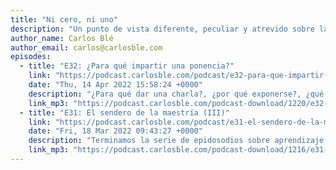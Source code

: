 ```yaml
---
title: "Ni cero, ni uno"
description: "Un punto de vista diferente, peculiar y atrevido sobre la industria del desarrollo de software y sobre las habilidades que más se necesitan en este mundo tecnológico que en verdad gira en torno a las personas.\n\nCarlos Blé, fundador de varias empresas y actual director de Lean Mind, narra sus experiencias y cuenta con colaboraciones de profesionales de diversos ámbitos."
author_name: Carlos Blé
author_email: carlos@carlosble.com
episodes:
  - title: "E32: ¿Para qué impartir una ponencia?"
    link: "https://podcast.carlosble.com/podcast/e32-para-que-impartir-una-ponencia/"
    date: "Thu, 14 Apr 2022 15:58:24 +0000"
    description: "¿Para qué dar una charla?, ¿por qué exponerse?, ¿qué puedes aportar cuando parece que ya está todo en internet?. En este episodio converso con Adrián Ferrera, Francisco Mesa y Miguel Cabrera. Además, contamos con mensajes grabados de ponentes que me encantan, Yodra López, Jorge J. Barroso, Aida Albarrán y Alexandra Rivero. Contribuciones: Yodra López (1:07:09)..."
    link_mp3: "https://podcast.carlosble.com/podcast-download/1220/e32-para-que-impartir-una-ponencia.mp3"
  - title: "E31: El sendero de la maestría (III)"
    link: "https://podcast.carlosble.com/podcast/e31-el-sendero-de-la-maestria-iii/"
    date: "Fri, 18 Mar 2022 09:43:27 +0000"
    description: "Terminamos la serie de epidosodios sobre aprendizaje (por ahora), con el gran Jose Enrique Rodríguez Huerta, actualmente director de Codurance España. En esta conversación José nos habla de cultura empresarial, liderazgo, carrera profesional, trabajo en equipo y por supuesto, aprendizaje. Recursos citados en el episodio (y otros que olvidé citar): Libro: Tribal Leadership Trabajar en..."
    link_mp3: "https://podcast.carlosble.com/podcast-download/1216/e31-el-sendero-de-la-maestria-iii.mp3"
---
```

